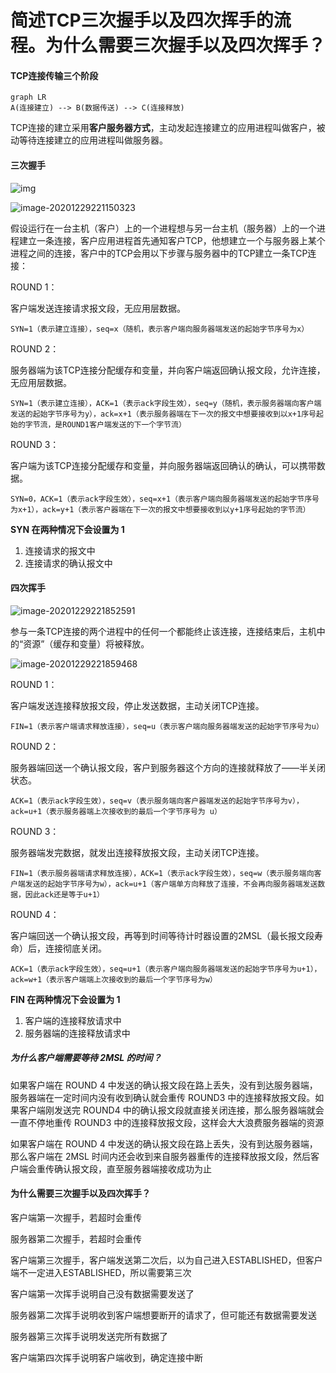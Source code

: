 # 简述TCP三次握手以及四次挥手的流程。为什么需要三次握手以及四次挥手？

#### TCP连接传输三个阶段

```mermaid
graph LR
A(连接建立) --> B(数据传送) --> C(连接释放)
```

TCP连接的建立采用**客户服务器方式**，主动发起连接建立的应用进程叫做客户，被动等待连接建立的应用进程叫做服务器。

#### 三次握手

![img](https://img-blog.csdnimg.cn/img_convert/83ae6f9265319f24240955f1b825bda1.png)

![image-20201229221150323](https://img-blog.csdnimg.cn/img_convert/a15100281b928a7118dd4a07320d38fd.png)

假设运行在一台主机（客户）上的一个进程想与另一台主机（服务器）上的一个进程建立一条连接，客户应用进程首先通知客户TCP，他想建立一个与服务器上某个进程之间的连接，客户中的TCP会用以下步骤与服务器中的TCP建立一条TCP连接：

ROUND 1：

客户端发送连接请求报文段，无应用层数据。

```
SYN=1（表示建立连接），seq=x（随机，表示客户端向服务器端发送的起始字节序号为x）
```

ROUND 2：

服务器端为该TCP连接分配缓存和变量，并向客户端返回确认报文段，允许连接，无应用层数据。

```
SYN=1（表示建立连接），ACK=1（表示ack字段生效），seq=y（随机，表示服务器端向客户端发送的起始字节序号为y），ack=x+1（表示服务器端在下一次的报文中想要接收到以x+1序号起始的字节流，是ROUND1客户端发送的下一个字节流）
```

ROUND 3：

客户端为该TCP连接分配缓存和变量，并向服务器端返回确认的确认，可以携带数据。

```
SYN=0，ACK=1（表示ack字段生效），seq=x+1（表示客户端向服务器端发送的起始字节序号为x+1），ack=y+1（表示客户器端在下一次的报文中想要接收到以y+1序号起始的字节流）
```

**SYN 在两种情况下会设置为 1**

1. 连接请求的报文中
2. 连接请求的确认报文中

#### 四次挥手

![image-20201229221852591](https://img-blog.csdnimg.cn/img_convert/f32f3db7249420ac0220cb55114214f6.png)

参与一条TCP连接的两个进程中的任何一个都能终止该连接，连接结束后，主机中的“资源”（缓存和变量）将被释放。

![image-20201229221859468](https://img-blog.csdnimg.cn/img_convert/b4f160ac04b5c0d0220ccde2b1a3f94b.png)

ROUND 1：

客户端发送连接释放报文段，停止发送数据，主动关闭TCP连接。

```
FIN=1（表示客户端请求释放连接），seq=u（表示客户端向服务器端发送的起始字节序号为u）
```

ROUND 2：

服务器端回送一个确认报文段，客户到服务器这个方向的连接就释放了——半关闭状态。

```
ACK=1（表示ack字段生效），seq=v（表示服务端向客户器端发送的起始字节序号为v），ack=u+1（表示服务器端上次接收到的最后一个字节序号为 u）
```

ROUND 3：

服务器端发完数据，就发出连接释放报文段，主动关闭TCP连接。

```
FIN=1（表示服务器端请求释放连接），ACK=1（表示ack字段生效），seq=w（表示服务端向客户端发送的起始字节序号为w），ack=u+1（客户端单方向释放了连接，不会再向服务器端发送数据，因此ack还是等于u+1）
```

ROUND 4：

客户端回送一个确认报文段，再等到时间等待计时器设置的2MSL（最长报文段寿命）后，连接彻底关闭。

```
ACK=1（表示ack字段生效），seq=u+1（表示客户端向服务器端发送的起始字节序号为u+1），ack=w+1（表示客户端端上次接收到的最后一个字节序号为w）
```

**FIN 在两种情况下会设置为 1**

1. 客户端的连接释放请求中
2. 服务器端的连接释放请求中

##### 为什么客户端需要等待 2MSL 的时间？

如果客户端在 ROUND 4 中发送的确认报文段在路上丢失，没有到达服务器端，服务器端在一定时间内没有收到确认就会重传 ROUND3 中的连接释放报文段。如果客户端刚发送完 ROUND4 中的确认报文段就直接关闭连接，那么服务器端就会一直不停地重传 ROUND3 中的连接释放报文段，这样会大大浪费服务器端的资源

如果客户端在 ROUND 4 中发送的确认报文段在路上丢失，没有到达服务器端，那么客户端在 2MSL 时间内还会收到来自服务器重传的连接释放报文段，然后客户端会重传确认报文段，直至服务器端接收成功为止

#### 为什么需要三次握手以及四次挥手？

客户端第一次握手，若超时会重传

服务器第二次握手，若超时会重传

客户端第三次握手，客户端发送第二次后，以为自己进入ESTABLISHED，但客户端不一定进入ESTABLISHED，所以需要第三次



客户端第一次挥手说明自己没有数据需要发送了

服务器第二次挥手说明收到客户端想要断开的请求了，但可能还有数据需要发送

服务器第三次挥手说明发送完所有数据了

客户端第四次挥手说明客户端收到，确定连接中断

